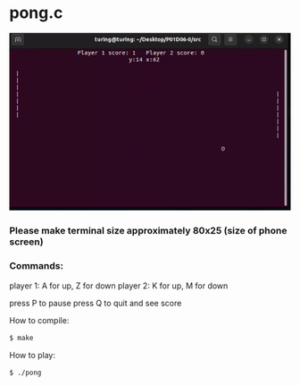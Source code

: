 # pong.c 

![pong](pong.gif "Pong")


### Please make terminal size approximately 80x25 (size of phone screen)

### Commands:

player 1: A for up, Z for down
player 2: K for up, M for down

press P to pause
press Q to quit and see score


How to compile: 
```sh
$ make
```
How to play:
```sh
$ ./pong
```